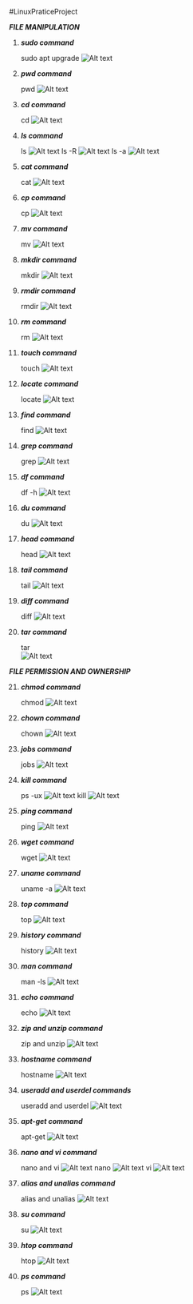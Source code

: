 #LinuxPraticeProject

***FILE MANIPULATION***

1. ***sudo command***

    sudo apt upgrade
![Alt text](Linux-intro/sudo%20apt%20upgrade%20.png)

2. ***pwd command***

    pwd
![Alt text](Linux-intro/pwd.png)

3. ***cd command***

    cd
    ![Alt text](Linux-intro/cd.png)
4. ***ls command***

    ls
    ![Alt text](Linux-intro/ls.png)
    ls -R
    ![Alt text](Linux-intro/ls-R.png)
    ls -a
    ![Alt text](Linux-intro/ls%20-a.png)

5. ***cat command***

    cat
    ![Alt text](Linux-intro/cat.png)

6.  ***cp command***

    cp
    ![Alt text](Linux-intro/cp.png)

7.  ***mv command***

    mv
    ![Alt text](Linux-intro/mv.png)

8.  ***mkdir command***
    
    mkdir
    ![Alt text](Linux-intro/mkdir.png)

9. ***rmdir command***

    rmdir
    ![Alt text](Linux-intro/rmdir.png)

10. ***rm command***

    rm
    ![Alt text](Linux-intro/rm.png)

11. ***touch command***

    touch
    ![Alt text](Linux-intro/touch.png)

12. ***locate command***

    locate
    ![Alt text](Linux-intro/locate.png)

13. ***find command***

    find
    ![Alt text](Linux-intro/find.png)

14. ***grep command***

    grep
    ![Alt text](Linux-intro/grep.png)

15. ***df command***

    df -h
    ![Alt text](Linux-intro/df%20-h.png)

16. ***du command***

    du
    ![Alt text](Linux-intro/du.png)

17. ***head command***

    head
    ![Alt text](Linux-intro/head.png)

18. ***tail command***

    tail
    ![Alt text](Linux-intro/tail.png)

19. ***diff command***

    diff
    ![Alt text](Linux-intro/diff.png)

20. ***tar command***

     tar   
    ![Alt text](Linux-intro/tar.png)

***FILE PERMISSION AND OWNERSHIP***

21. ***chmod command***

    chmod
    ![Alt text](Linux-intro/tar/chmod.png)

22. ***chown command***

    chown
    ![Alt text](Linux-intro/chown.png)

23. ***jobs command***

    jobs
    ![Alt text](Linux-intro/jobs.png)

24. ***kill command***

    ps -ux
    ![Alt text](Linux-intro/ps%20-ux.png)
    kill
    ![Alt text](Linux-intro/kill.png)

25. ***ping command***

    ping
    ![Alt text](Linux-intro/ping.png)

26. ***wget command***

    wget
    ![Alt text](Linux-intro/wget.png)

27. ***uname command***

    uname -a
    ![Alt text](Linux-intro/uname%20-a.png)

28. ***top command***

    top
    ![Alt text](Linux-intro/top.png)

29. ***history command***
    
    history
    ![Alt text](Linux-intro/history.png)

30. ***man command***

    man -ls
    ![Alt text](Linux-intro/man%20ls.png)

31. ***echo command***

    echo
    ![Alt text](Linux-intro/echo.png)

32. ***zip and unzip command***

    zip and unzip
    ![Alt text](Linux-intro/zip/zip%20&%20unzip.png)

33. ***hostname command***

    hostname
    ![Alt text](Linux-intro/hostname.png)

34. ***useradd and userdel commands***

    useradd and userdel
    ![Alt text](Linux-intro/useradd.png)

35. ***apt-get command***

    apt-get
    ![Alt text](Linux-intro/apt-get%20update.png)

36. ***nano and vi command***

    nano and vi
    ![Alt text](Linux-intro/nano/nano%20&%20vi.png)
    nano
    ![Alt text](Linux-intro/nano.png)
    vi
    ![Alt text](Linux-intro/vi.png)


37. ***alias and unalias command***

    alias and unalias
    ![Alt text](Linux-intro/alias/alias%20&%20unalias.png)

38. ***su command***

    su
    ![Alt text](Linux-intro/su.png)

39. ***htop command***

    htop
    ![Alt text](Linux-intro/htop.png)

40. ***ps command***

    ps
    ![Alt text](Linux-intro/ps.png)



